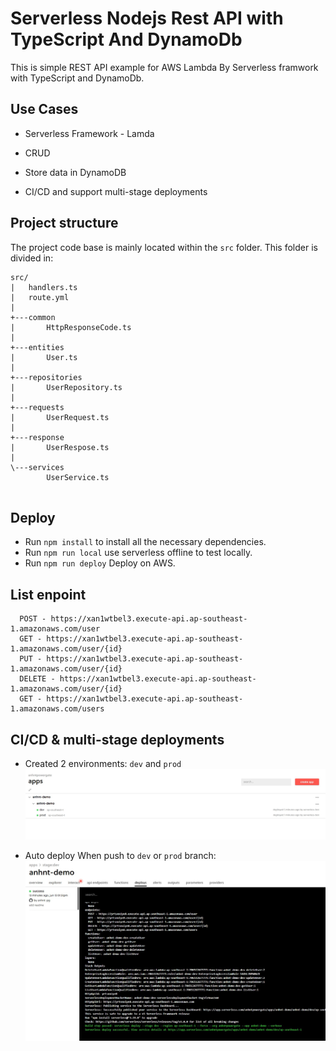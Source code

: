 # Serverless Nodejs Rest API with TypeScript And DynamoDb

This is simple REST API example for AWS Lambda By Serverless framwork with TypeScript and DynamoDb.

## Use Cases

* Serverless Framework - Lamda

* CRUD

* Store data in DynamoDB

* CI/CD and support multi-stage deployments

## Project structure

The project code base is mainly located within the `src` folder. This folder is divided in:
```
src/
|   handlers.ts
|   route.yml
|
+---common
|       HttpResponseCode.ts
|
+---entities
|       User.ts
|
+---repositories
|       UserRepository.ts
|
+---requests
|       UserRequest.ts
|
+---response
|       UserRespose.ts
|
\---services
        UserService.ts
        
```        
## Deploy

* Run ```npm install``` to install all the necessary dependencies.
* Run ```npm run local``` use serverless offline to test locally. 
* Run ```npm run deploy``` Deploy on AWS. 

## List enpoint

```
  POST - https://xan1wtbel3.execute-api.ap-southeast-1.amazonaws.com/user
  GET - https://xan1wtbel3.execute-api.ap-southeast-1.amazonaws.com/user/{id}
  PUT - https://xan1wtbel3.execute-api.ap-southeast-1.amazonaws.com/user/{id}
  DELETE - https://xan1wtbel3.execute-api.ap-southeast-1.amazonaws.com/user/{id}
  GET - https://xan1wtbel3.execute-api.ap-southeast-1.amazonaws.com/users
```

## CI/CD & multi-stage deployments

* Created 2 environments: `dev` and `prod`
![alt text](https://github.com/anhnt-pg/demo-sls/blob/dev/images/multi-stage.jpg)

* Auto deploy When push to `dev` or `prod` branch:
![alt text](https://github.com/anhnt-pg/demo-sls/blob/dev/images/deploy-detail.jpg)
